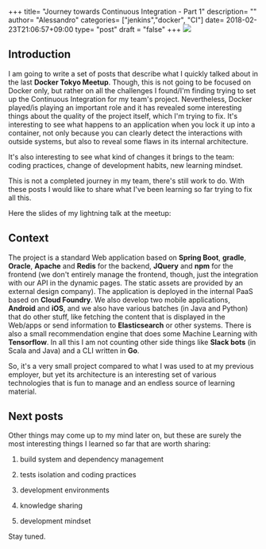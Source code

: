 +++
title= "Journey towards Continuous Integration - Part 1"
description= ""
author= "Alessandro"
categories= ["jenkins","docker", "CI"]
date= 2018-02-23T21:06:57+09:00
type= "post"
draft = "false"
+++
<img src="../../assets/images/ci.jpg">

## Introduction
I am going to write a set of posts that describe what I quickly talked about in the last **Docker Tokyo Meetup**. Though, this is not going to be focused on Docker only, but rather on all the challenges I found/I'm finding trying to set up the Continuous Integration for my team's project. Nevertheless, Docker played/is playing an important role and it has revealed some interesting things about the quality of the project itself, which I'm trying to fix. It's interesting to see what happens to an application when you lock it up into a container, not only because you can clearly detect the interactions with outside systems, but also to reveal some flaws in its internal architecture. 

It's also interesting to see what kind of changes it brings to the team: coding practices, change of development habits, new learning mindset.

This is not a completed journey in my team, there's still work to do. With these posts I would like to share what I've been learning so far trying to fix all this.

Here the slides of my lightning talk at the meetup:
<script async class="speakerdeck-embed" data-id="dbf151d34622488ca03eed2ebba526b8" data-ratio="1.77777777777778" src="//speakerdeck.com/assets/embed.js"></script>

## Context 
The project is a standard Web application based on **Spring Boot**, **gradle**, **Oracle**, **Apache** and **Redis** for the backend, **JQuery** and **npm** for the frontend (we don't entirely manage the frontend, though, just the integration with our API in the dynamic pages. The static assets are provided by an external design company). The application is deployed in the internal PaaS based on **Cloud Foundry**. We also develop two mobile applications, **Android** and **iOS**, and we also have various batches (in Java and Python) that do other stuff, like fetching the content that is displayed in the Web/apps or send information to **Elasticsearch** or other systems. There is also a small recommendation engine that does some Machine Learning with **Tensorflow**. In all this I am not counting other side things like **Slack bots** (in Scala and Java) and a CLI written in **Go**.

So, it's a very small project compared to what I was used to at my previous employer, but yet its architecture is an interesting set of various technologies that is fun to manage and an endless source of learning material.  

## Next posts
Other things may come up to my mind later on, but these are surely the most interesting things I learned so far that are worth sharing:

1. build system and dependency management

2. tests isolation and coding practices

3. development environments

4. knowledge sharing

5. development mindset

Stay tuned.
